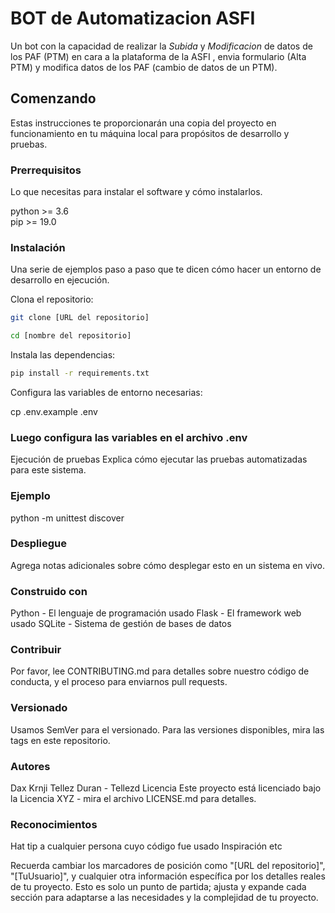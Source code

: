 # BOT de Automatizacion ASFI

Un bot con la capacidad de realizar la *Subida* y *Modificacion* de datos de los PAF (PTM) en cara a la plataforma de la ASFI
, envia formulario (Alta PTM) y modifica datos de los PAF (cambio de datos de un PTM).

## Comenzando

Estas instrucciones te proporcionarán una copia del proyecto en funcionamiento en tu máquina local para propósitos de desarrollo y pruebas.

### Prerrequisitos

Lo que necesitas para instalar el software y cómo instalarlos.

python >= 3.6 <br> pip >= 19.0

### Instalación

Una serie de ejemplos paso a paso que te dicen cómo hacer un entorno de desarrollo en ejecución.

Clona el repositorio:

```bash
git clone [URL del repositorio]

cd [nombre del repositorio]
```
Instala las dependencias:

```bash
pip install -r requirements.txt
```

Configura las variables de entorno necesarias:

cp .env.example .env
### Luego configura las variables en el archivo .env

Ejecución de pruebas
Explica cómo ejecutar las pruebas automatizadas para este sistema.

### Ejemplo
python -m unittest discover

### Despliegue
Agrega notas adicionales sobre cómo desplegar esto en un sistema en vivo.

### Construido con
Python - El lenguaje de programación usado
Flask - El framework web usado
SQLite - Sistema de gestión de bases de datos
### Contribuir
Por favor, lee CONTRIBUTING.md para detalles sobre nuestro código de conducta, y el proceso para enviarnos pull requests.

### Versionado
Usamos SemVer para el versionado. Para las versiones disponibles, mira las tags en este repositorio.

### Autores
Dax Krnji Tellez Duran - Tellezd
Licencia
Este proyecto está licenciado bajo la Licencia XYZ - mira el archivo LICENSE.md para detalles.

### Reconocimientos
Hat tip a cualquier persona cuyo código fue usado
Inspiración
etc

Recuerda cambiar los marcadores de posición como "[URL del repositorio]", "[TuUsuario]", y cualquier otra información específica por los detalles reales de tu proyecto. Esto es solo un punto de partida; ajusta y expande cada sección para adaptarse a las necesidades y la complejidad de tu proyecto.

